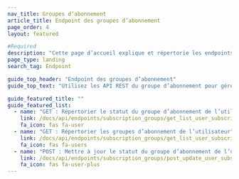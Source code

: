 ```yaml
---
nav_title: Groupes d’abonnement
article_title: Endpoint des groupes d’abonnement
page_order: 4
layout: featured

#Required
description: "Cette page d’accueil explique et répertorie les endpoints des groupes d’abonnement Braze pour les e-mails et les SMS."
page_type: landing
search_tag: Endpoint

guide_top_header: "Endpoint des groupes d’abonnement"
guide_top_text: "Utilisez les API REST du groupe d’abonnement pour gérer par programme les groupes d’abonnement que vous avez stockés sur le tableau de bord de Braze sur la page Groupe d’abonnement. Ceci s’applique aux groupes d’abonnement aux SMS et aux e-mails.<br><br> Vous recherchez des conseils sur la création de groupes d’abonnement ? Consultez nos articles sur les <a href='/docs/user_guide/message_building_by_channel/sms/sms_subscription_group//'>groupes d’abonnement aux SMS</a> et les <a href='/docs/user_guide/message_building_by_channel/email/managing_user_subscriptions/'>groupes d’abonnement aux e-mails</a>."

guide_featured_title: ""
guide_featured_list:
  - name: "GET : Répertorier le statut du groupe d’abonnement de l’utilisateur"
    link: /docs/api/endpoints/subscription_groups/get_list_user_subscription_group_status/
    fa_icon: fas fa-user
  - name: "GET : Répertorier les groupes d’abonnement de l’utilisateur"
    link: /docs/api/endpoints/subscription_groups/get_list_user_subscription_groups/
    fa_icon: fas fa-users
  - name: "POST : Mettre à jour le statut du groupe d’abonnement de l’utilisateur"
    link: /docs/api/endpoints/subscription_groups/post_update_user_subscription_group_status/
    fa_icon: fas fa-user-plus
---
```

<br><br>